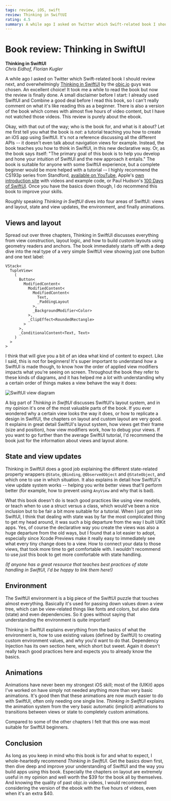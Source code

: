 ```yaml
---
tags: review, iOS, swift
review: Thinking in SwiftUI
rating: 4.5
summary: A while ago I asked on Twitter which Swift-related book I should review next, and overwhelmingly Thinking in SwiftUI by the objc.io guys was chosen. An excellent choice!
---
```


# Book review: Thinking in SwiftUI
**Thinking in SwiftUI**  
*Chris Eidhof, Florian Kugler*

A while ago I asked on Twitter which Swift-related book I should review next, and overwhelmingly [Thinking in SwiftUI](https://www.objc.io/books/thinking-in-swiftui/) by the [objc.io](https://www.objc.io) guys was chosen. An excellent choice! It took me a while to read the book but now the review is finally done. A small disclaimer before I start: I already used SwiftUI and Combine a good deal before I read this book, so I can't really comment on what it's like reading this as a beginner. There is also a version of the book which comes with almost five hours of video content, but I have not watched those videos. This review is purely about the ebook.

Okay, with that out of the way; who is the book for, and what is it about? Let me first tell you what the book is *not*: a tutorial teaching you how to create an iOS app using SwiftUI. It's not a reference discussing all the different APIs -- it doesn't even talk about navigation views for example. Instead, the book teaches you how to think in SwiftUI, in this new declarative way. Or, as the book says itself: "The primary goal of this book is to help you develop and hone your intuition of SwiftUI and the new approach it entails." The book is suitable for anyone with some SwiftUI experience, but a complete beginner would be more helped with a tutorial -- I highly recommend the CS193p series from Standford, [available on YouTube](https://www.youtube.com/watch?v=jbtqIBpUG7g), Apple's [own introduction site](https://developer.apple.com/tutorials/swiftui) with videos and example code, or Paul Hudson's [100 Days of SwiftUI](https://www.hackingwithswift.com/100/swiftui). Once you have the basics down though, I do recommend this book to improve your skills. 

Roughly speaking *Thinking in SwiftUI* dives into four areas of SwiftUI: views and layout, state and view updates, the environment, and finally animations.

## Views and layout
Spread out over three chapters, Thinking in SwiftUI discusses everything from view construction, layout logic, and how to build custom layouts using geometry readers and anchors. The book immediately starts off with a deep dive into the real type of a very simple SwiftUI view showing just one button and one text label:

```
VStack<
  TupleView<
    (
      Button<
        ModifiedContent<
          ModifiedContent<
            ModifiedContent<
              Text,
              _PaddingLayout
            >,
            _BackgroundModifier<Color>
          >,
          _ClipEffect<RoundedRectangle>
        >
      >,
      _ConditionalContent<Text, Text>
    )
  >
>
```

I think that will give you a bit of an idea what kind of content to expect. Like I said, this is not for beginners! It's super important to understand *how* a SwiftUI is made though, to know how the order of applied view modifiers impacts what you're seeing on screen. Throughout the book they refer to these kinds of diagrams, and it has helped me a *lot* with understanding why a certain order of things makes a view behave the way it does:

![SwiftUI view diagram](/articles/images/swiftui-diagram.png)

A big part of *Thinking in SwiftUI* discusses SwiftUI's layout system, and in my opinion it's one of the most valuable parts of the book. If you ever wondered why a certain view looks the way it does, or how to replicate a design in SwiftUI, the chapters on layout and custom layout are very good. It explains in great detail SwiftUI's layout system, how views get their frame (size and position), how view modifiers work, how to debug your views. If you want to go further than the average SwiftUI tutorial, I'd recommend the book just for the information about views and layout alone.

## State and view updates
Thinking in SwiftUI does a good job explaining the different state-related property wrappers `@State`, `@Binding`, `@ObservedObject` and `@StateObject`, and which one to use in which situation. It also explains in detail how SwiftUI's view update system works -- helping you write better views that'll perform better (for example, how to prevent using `AnyView` and why that is bad).

What this book doesn't do is teach good practices like using view models, or teach when to use a struct versus a class, which would've been a nice inclusion but to be fair a bit more suitable for a tutorial. When I just got into SwiftUI, I think that dealing with state was by far the most complicated thing to get my head around, it was such a big departure from the way I built UIKit apps. Yes, of course the declarative way you create the views was also a huge departure from the old ways, but I found that a lot easier to adopt, especially since Xcode Previews make it really easy to immediately see what every tiny change does to a view. How to connect your data to those views, that took more time to get comfortable with. I wouldn't recommend to use *just* this book to get more comfortable with state handling.

*(If anyone has a great resource that teaches best practices of state handling in SwiftUI, I'd be happy to link them here!)*

## Environment
The SwiftUI environment is a big piece of the SwiftUI puzzle that touches almost everything. Basically it's used for passing down values down a view tree, which can be view-related things like fonts and colors, but also data (state) and even dependencies. So it goes without saying that understanding the environment is quite important!

Thinking in SwiftUI explains everything from the basics of what the environment is, how to use existing values (defined by SwiftUI) to creating custom environment values, and why you'd want to do that. Dependency Injection has its own section here, which short but sweet. Again it doesn't really teach good practices here and expects you to already know the basics.

## Animations
Animations have never been my strongest iOS skill; most of the (UIKit) apps I've worked on have simply not needed anything more than very basic animations. It's good then that these animations are now much easier to do with SwiftUI, often only needing one single line. *Thinking in SwiftUI* explains the animation system from the very basic automatic (implicit) animations to transitions between views or state to completely custom animations. 

Compared to some of the other chapters I felt that this one was most suitable for SwiftUI beginners.

## Conclusion
As long as you keep in mind who this book is for and what to expect, I whole-heartedly recommend *Thinking in SwiftUI*. Get the basics down first, then dive deep and improve your understanding of SwiftUI and the way you build apps using this book. Especially the chapters on layout are extremely useful in my opinion and well worth the $39 for the book all by themselves. And knowing the quality of past objc.io videos, I would recommend considering the version of the ebook with the five hours of videos, even when it's an extra $40.
